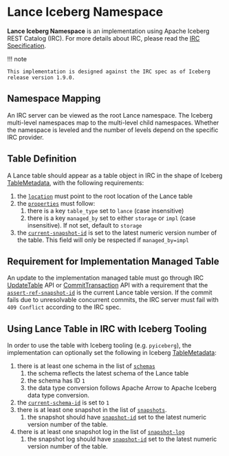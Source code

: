 # Lance Iceberg Namespace

**Lance Iceberg Namespace** is an implementation using Apache Iceberg REST Catalog (IRC).
For more details about IRC, please read the [IRC Specification](https://github.com/apache/iceberg/blob/apache-iceberg-1.9.0/open-api/rest-catalog-open-api.yaml).

!!! note

    This implementation is designed against the IRC spec as of Iceberg release version 1.9.0.

## Namespace Mapping

An IRC server can be viewed as the root Lance namespace.
The Iceberg multi-level namespaces map to the multi-level child namespaces.
Whether the namespace is leveled and the number of levels depend on the specific IRC provider.

## Table Definition

A Lance table should appear as a table object in IRC in the shape of Iceberg [TableMetadata](https://github.com/apache/iceberg/blob/apache-iceberg-1.9.0/open-api/rest-catalog-open-api.yaml#L2482),
with the following requirements:

1. the [`location`](https://github.com/apache/iceberg/blob/apache-iceberg-1.9.0/open-api/rest-catalog-open-api.yaml#L2494) must point to the root location of the Lance table
2. the [`properties`](https://github.com/apache/iceberg/blob/apache-iceberg-1.9.0/open-api/rest-catalog-open-api.yaml#L2499) must follow:
    1. there is a key `table_type` set to `lance` (case insensitive)
    2. there is a key `managed_by` set to either `storage` or `impl` (case insensitive). If not set, default to `storage`
3. the [`current-snapshot-id`](https://github.com/apache/iceberg/blob/apache-iceberg-1.9.0/open-api/rest-catalog-open-api.yaml#L2535) is set to the latest numeric version number of the table. This field will only be respected if `managed_by=impl`

## Requirement for Implementation Managed Table

An update to the implementation managed table must go through IRC [UpdateTable](https://github.com/apache/iceberg/blob/apache-iceberg-1.9.0/open-api/rest-catalog-open-api.yaml#L997) API 
or [CommitTransaction](https://github.com/apache/iceberg/blob/apache-iceberg-1.9.0/open-api/rest-catalog-open-api.yaml#L1336) API
with a requirement that the [`assert-ref-snapshot-id`](https://github.com/apache/iceberg/blob/apache-iceberg-1.9.0/open-api/rest-catalog-open-api.yaml#L3051) is the current Lance table version.
If the commit fails due to unresolvable concurrent commits, the IRC server must fail with `409 Conflict` according to the IRC spec.

## Using Lance Table in IRC with Iceberg Tooling

In order to use the table with Iceberg tooling (e.g. `pyiceberg`), the implementation can optionally set the following
in Iceberg [TableMetadata](https://github.com/apache/iceberg/blob/apache-iceberg-1.9.0/open-api/rest-catalog-open-api.yaml#L2482):

1. there is at least one schema in the list of [`schemas`](https://github.com/apache/iceberg/blob/apache-iceberg-1.9.0/open-api/rest-catalog-open-api.yaml#L2504)
    1. the schema reflects the latest schema of the Lance table
    2. the schema has ID `1`
    3. the data type conversion follows Apache Arrow to Apache Iceberg data type conversion.
2. the [`current-schema-id`](https://github.com/apache/iceberg/blob/apache-iceberg-1.9.0/open-api/rest-catalog-open-api.yaml#L2508C9-L2508C26) is set to `1`
3. there is at least one snapshot in the list of [`snapshots`](https://github.com/apache/iceberg/blob/apache-iceberg-1.9.0/open-api/rest-catalog-open-api.yaml#L2529).
    1. the snapshot should have [`snapshot-id`](https://github.com/apache/iceberg/blob/apache-iceberg-1.9.0/open-api/rest-catalog-open-api.yaml#L2399) set to the latest numeric version number of the table.
4. there is at least one snapshot log in the list of [`snapshot-log`](https://github.com/apache/iceberg/blob/apache-iceberg-1.9.0/open-api/rest-catalog-open-api.yaml#L2542)
    1. the snapshot log should have [`snapshot-id`](https://github.com/apache/iceberg/blob/apache-iceberg-1.9.0/open-api/rest-catalog-open-api.yaml#L2461) set to the latest numeric version number of the table.

